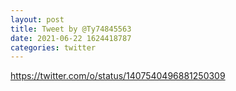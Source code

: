 ```yaml
--- 
layout: post 
title: Tweet by @Ty74845563 
date: 2021-06-22 1624418787 
categories: twitter 
--- 
```

https://twitter.com/o/status/1407540496881250309
